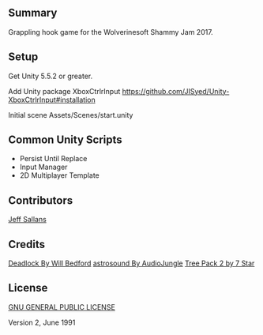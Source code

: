 ## Summary

Grappling hook game for the Wolverinesoft Shammy Jam 2017.

## Setup

Get Unity 5.5.2 or greater.

Add Unity package XboxCtrlrInput https://github.com/JISyed/Unity-XboxCtrlrInput#installation

Initial scene Assets/Scenes/start.unity

## Common Unity Scripts

* Persist Until Replace
* Input Manager
* 2D Multiplayer Template

## Contributors
 
[Jeff Sallans](http://github.com/JeffSallans)

## Credits

[Deadlock By Will Bedford](https://soundcloud.com/2-byte/epic-tv-intro)
[astrosound By AudioJungle](https://soundcloud.com/astrosoundmusic/astrosound-upbeat-electronic)
[Tree Pack 2 by 7 Star](https://www.assetstore.unity3d.com/en/#!/content/67117)

## License

[GNU GENERAL PUBLIC LICENSE](https://tldrlegal.com/license/gnu-general-public-license-v2)

Version 2, June 1991


